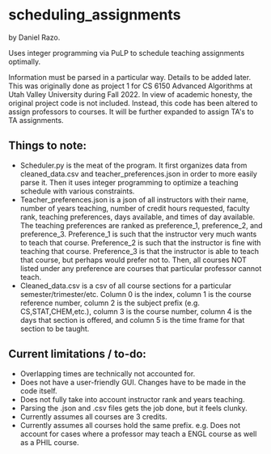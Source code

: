 # scheduling_assignments
by Daniel Razo.

Uses integer programming via PuLP to schedule teaching assignments optimally.

Information must be parsed in a particular way. Details to be added later.
This was originally done as project 1 for CS 6150 Advanced Algorithms at Utah Valley University during Fall 2022.
In view of academic honesty, the original project code is not included. Instead, this code has been altered to assign professors to courses. It will be further expanded to assign TA's to TA assignments.

## Things to note:
- Scheduler.py is the meat of the program. It first organizes data from cleaned_data.csv and teacher_preferences.json in order to more easily parse it. Then it uses integer programming to optimize a teaching schedule with various constraints.
- Teacher_preferences.json is a json of all instructors with their name, number of years teaching, number of credit hours requested, faculty rank, teaching preferences, days available, and times of day available. The teaching preferences are ranked as preference_1, preference_2, and preference_3. Preference_1 is such that the instructor very much wants to teach that course. Preference_2 is such that the instructor is fine with teaching that course. Preference_3 is that the instructor is able to teach that course, but perhaps would prefer not to. Then, all courses NOT listed under any preference are courses that particular professor cannot teach.
- Cleaned_data.csv is a csv of all course sections for a particular semester/trimester/etc. Column 0 is the index, column 1 is the course reference number, column 2 is the subject prefix (e.g. CS,STAT,CHEM,etc.), column 3 is the course number, column 4 is the days that section is offered, and column 5 is the time frame for that section to be taught.

## Current limitations / to-do:
- Overlapping times are technically not accounted for.
- Does not have a user-friendly GUI. Changes have to be made in the code itself.
- Does not fully take into account instructor rank and years teaching.
- Parsing the .json and .csv files gets the job done, but it feels clunky.
- Currently assumes all courses are 3 credits.
- Currently assumes all courses hold the same prefix. e.g. Does not account for cases where a professor may teach a ENGL course as well as a PHIL course.
